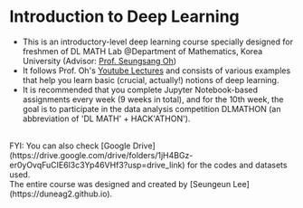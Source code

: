# Introduction to Deep Learning

- This is an introductory-level deep learning course specially designed for freshmen of DL MATH Lab @Department of Mathematics, Korea University (Advisor: [Prof. Seungsang Oh](https://sites.google.com/view/seungsangoh/home))
- It follows Prof. Oh's [Youtube Lectures](https://www.youtube.com/watch?v=dkm0RrmnH4s&list=PLvbUC2Zh5oJvByu9KL82bswYT2IKf0K1M&pp=iAQB) and consists of various examples that help you learn basic (crucial, actually!) notions of deep learning.
- It is recommended that you complete Jupyter Notebook-based assignments every week (9 weeks in total), and for the 10th week, the goal is to participate in the data analysis competition DLMATHON (an abbreviation of 'DL MATH' + HACK'ATHON').
<br>
FYI: You can also check [Google Drive](https://drive.google.com/drive/folders/1jH4BGz-er0yOvqFuCIE6l3c3Yp46VHf3?usp=drive_link) for the codes and datasets used.
<br>
The entire course was designed and created by [Seungeun Lee](https://duneag2.github.io).
